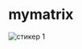# mymatrix
![стикер 1](https://user-images.githubusercontent.com/74038190/216654116-d0e8d227-7977-4edc-8d36-63461bda9503.gif)
